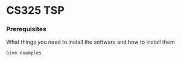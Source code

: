 # CS325 TSP

### Prerequisites

What things you need to install the software and how to install them

```
Give examples
```

